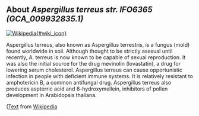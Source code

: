 
About *Aspergillus terreus str. IFO6365 (GCA\_009932835.1)* 
--------------------------------------------------------------

[![Wikipedia](/img/wikipedia_logo_v2_en.png){#wiki_icon}](http://en.wikipedia.org/wiki/Aspergillus_terreus)

Aspergillus terreus, also known as Aspergillus terrestris, is a fungus (mold)
found worldwide in soil. Although thought to be strictly asexual until recently,
A. terreus is now known to be capable of sexual reproduction.  It was also the
initial source for the drug mevinolin (lovastatin), a drug for lowering serum
cholesterol.
Aspergillus terreus can cause opportunistic infection in people with deficient
immune systems. It is relatively resistant to amphotericin B, a common
antifungal drug.  Aspergillus terreus also produces aspterric acid and
6-hydroxymellein, inhibitors of pollen development in Arabidopsis thaliana.

([Text](http://en.wikipedia.org/wiki/Aspergillus_terreus) from [Wikipedia](http://en.wikipedia.org/) 

